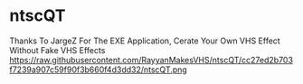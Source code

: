 # ntscQT
Thanks To JargeZ For The EXE Application, Cerate Your Own VHS Effect Without Fake VHS Effects
https://raw.githubusercontent.com/RayyanMakesVHS/ntscQT/cc27ed2b703f7239a907c59f90f3b660f4d3dd32/ntscQT.png
